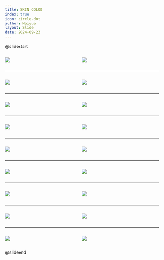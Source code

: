 ```yaml
---
title: SKIN COLOR
index: true
icon: circle-dot
author: Haiyue
layout: Slide
date: 2024-09-23
---
```

 
@slidestart

<div style="display:flex">
<div style="flex:1">

![](https://raw.githubusercontent.com/yclord/reading/refs/heads/master/english/Level-T/SKIN%20COLOR/001.webp)
</div>
<div style="flex:1">

![](https://raw.githubusercontent.com/yclord/reading/refs/heads/master/english/Level-T/SKIN%20COLOR/002.webp)
</div>
</div>

---

<div style="display:flex">
<div style="flex:1">

![](https://raw.githubusercontent.com/yclord/reading/refs/heads/master/english/Level-T/SKIN%20COLOR/003.webp)
</div>
<div style="flex:1">

![](https://raw.githubusercontent.com/yclord/reading/refs/heads/master/english/Level-T/SKIN%20COLOR/004.webp)
</div>
</div>

---

<div style="display:flex">
<div style="flex:1">

![](https://raw.githubusercontent.com/yclord/reading/refs/heads/master/english/Level-T/SKIN%20COLOR/005.webp)
</div>
<div style="flex:1">

![](https://raw.githubusercontent.com/yclord/reading/refs/heads/master/english/Level-T/SKIN%20COLOR/006.webp)
</div>
</div>

---

<div style="display:flex">
<div style="flex:1">

![](https://raw.githubusercontent.com/yclord/reading/refs/heads/master/english/Level-T/SKIN%20COLOR/007.webp)
</div>
<div style="flex:1">

![](https://raw.githubusercontent.com/yclord/reading/refs/heads/master/english/Level-T/SKIN%20COLOR/008.webp)
</div>
</div>

---

<div style="display:flex">
<div style="flex:1">

![](https://raw.githubusercontent.com/yclord/reading/refs/heads/master/english/Level-T/SKIN%20COLOR/009.webp)
</div>
<div style="flex:1">

![](https://raw.githubusercontent.com/yclord/reading/refs/heads/master/english/Level-T/SKIN%20COLOR/010.webp)
</div>
</div>

---

<div style="display:flex">
<div style="flex:1">

![](https://raw.githubusercontent.com/yclord/reading/refs/heads/master/english/Level-T/SKIN%20COLOR/011.webp)
</div>
<div style="flex:1">

![](https://raw.githubusercontent.com/yclord/reading/refs/heads/master/english/Level-T/SKIN%20COLOR/012.webp)
</div>
</div>

---

<div style="display:flex">
<div style="flex:1">

![](https://raw.githubusercontent.com/yclord/reading/refs/heads/master/english/Level-T/SKIN%20COLOR/013.webp)
</div>
<div style="flex:1">

![](https://raw.githubusercontent.com/yclord/reading/refs/heads/master/english/Level-T/SKIN%20COLOR/014.webp)
</div>
</div>

---

<div style="display:flex">
<div style="flex:1">

![](https://raw.githubusercontent.com/yclord/reading/refs/heads/master/english/Level-T/SKIN%20COLOR/015.webp)
</div>
<div style="flex:1">

![](https://raw.githubusercontent.com/yclord/reading/refs/heads/master/english/Level-T/SKIN%20COLOR/016.webp)
</div>
</div>

---

<div style="display:flex">
<div style="flex:1">

![](https://raw.githubusercontent.com/yclord/reading/refs/heads/master/english/Level-T/SKIN%20COLOR/017.webp)
</div>
<div style="flex:1">

![](https://raw.githubusercontent.com/yclord/reading/refs/heads/master/english/Level-T/SKIN%20COLOR/018.webp)
</div>
</div>

@slideend